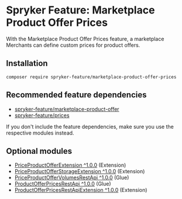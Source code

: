# Spryker Feature: Marketplace Product Offer Prices

With the Marketplace Product Offer Prices feature, a marketplace Merchants can define custom prices for product offers.

## Installation

```
composer require spryker-feature/marketplace-product-offer-prices
```

## Recommended feature dependencies
- [spryker-feature/marketplace-product-offer](https://github.com/spryker-feature/marketplace-product-offer)
- [spryker-feature/prices](https://github.com/spryker-feature/prices)

If you don't include the feature dependencies, make sure you use the respective modules instead.

## Optional modules
- [PriceProductOfferExtension ^1.0.0](https://github.com/spryker/price-product-offer-extension) (Extension)
- [PriceProductOfferStorageExtension ^1.0.0](https://github.com/spryker/price-product-offer-storage-extension) (Extension)
- [PriceProductOfferVolumesRestApi ^1.0.0](https://github.com/spryker/price-product-offer-volumes-rest-api) (Glue)
- [ProductOfferPricesRestApi ^1.0.0](https://github.com/spryker/product-offer-prices-rest-api) (Glue)
- [ProductOfferPricesRestApiExtension ^1.0.0](https://github.com/spryker/product-offer-prices-rest-api-extension) (Extension)
